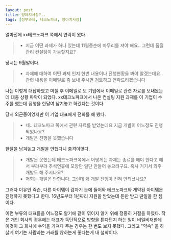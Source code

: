 ```yaml
---
layout: post
title: 양아치사장?..
tags: [정부과제, 테크노파크, 양아치사장]
---
```


얼마전에 xx테크노파크 쪽에서 연락이 왔다. 
> * 지금 어떤 과제가 하나 있는데 11월중순에 마무리를 져야 해요.. 그런데 품질관리 컨설팅이 가능할지요?

당시는 9월말이다. 

> * 과제에 대하여 어떤 과제 인지 한번 내용이나 진행현황을 봐야 알겠는데요.. 관련 내용을 이메일로 좀 보내 주시면 검토하고 연락드리겠습니다

나는 이렇게 대답하였고 며칠 후 이메일로 모 기업에서 이메일로 관련 자료를 보내왔는데 대충 상황 파악이 되었다. xx테크노파크에서 나온 컨설팅 지원 과제를 이 기업이 수주를 했는데 집행을 한달여 남겨놓고 하겠다는 것이다. 

당시 외근중이었지만 이 기업 대표에게 전화를 해 봤다. 

> * 네.. 테크노파크 쪽에서 관련 자료를 받았는데요 지금 개발이 어느정도 진행되었나요? 
> * 개발은 진행을 못했습니다

한달을 남겨놓고 개발을 안했다니 충격이엇다. 

> * 개발은 못했는데 테크노파크쪽에서 어떻게는 과제는 종료를 해야 한다고 해서 부랴부랴 추석연휴에 모양만 일단 만들어 놓으려구요. 혹시 거기서 외주 개발도 해 주시나요? <br>
> * 저희는 개발은 안합니다. 그런데 왜 개발 진행이 전혀 안되셨나요?

그러자 이유인 즉슨, 다른 아이템이 갑자기 눈에 들어와 테크노파크와 계약된 아이템은 진행하지 못했다고 한다. 16년도부터 1년짜리 지원을 받았는데 돈만 받고 딴일을 한 셈이다. 

이런 부류의 대표들을 어느정도 알기에 같이 엮이지 않기 위해 정중히 거절을 하였다. 작은 개인 회사의 경우에는 대표가 독단적으로 방향을 튼다던지 하는 일이 비일비재한데 이것이 그 회사에 수익을 가져다 주는 경우는 한 번도 보지 못했다. 그리고 "약속" 을 하찮게 여기는 사람과는 거래를 않하는게 좋다는게 내 철학이다.



